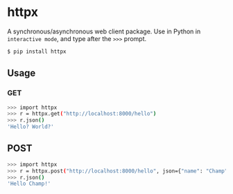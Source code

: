 # httpx

A synchronous/asynchronous web client package. Use in Python in `interactive mode`, and type after the `>>>` prompt.

```sh
$ pip install httpx
```

## Usage

### GET

```sh
>>> import httpx
>>> r = httpx.get("http://localhost:8000/hello")
>>> r.json()
'Hello? World?'
```

## POST

```sh
>>> import httpx
>>> r = httpx.post("http://localhost:8000/hello", json={"name": "Champ"})
>>> r.json()
'Hello Champ!'
```
